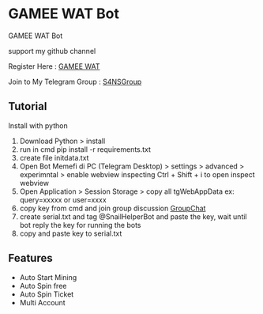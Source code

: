 # GAMEE WAT Bot
GAMEE WAT Bot 

support my github channel 

Register Here : [GAMEE WAT](https://t.me/gamee?start=ref_6057140648)

Join to My Telegram Group : [S4NSGroup](https://t.me/sanscryptox)


## Tutorial

Install with python

1. Download Python > install
2. run in cmd pip install -r requirements.txt
3. create file initdata.txt
4. Open Bot Memefi di PC (Telegram Desktop) > settings > advanced > experimntal > enable webview inspecting
    Ctrl + Shift + i to open inspect webview
5. Open Application > Session Storage > copy all tgWebAppData ex: query=xxxxx or user=xxxx
6. copy key from cmd and join group discussion [GroupChat](https://t.me/+gU8ad-nLYNI3NjY1)
7. create serial.txt and tag @SnailHelperBot and paste the key, wait until bot reply the key for running the bots
8. copy and paste key to serial.txt


## Features
- Auto Start Mining
- Auto Spin free
- Auto Spin Ticket
- Multi Account